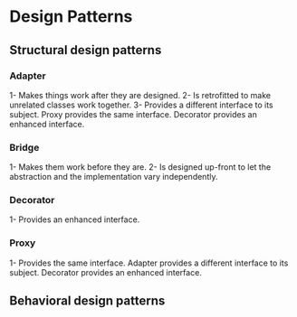 # Design Patterns

## Structural design patterns

### Adapter
  1- Makes things work after they are designed.
  2- Is retrofitted to make unrelated classes work together.
  3- Provides a different interface to its subject. Proxy provides the same interface. Decorator provides an enhanced interface.


### Bridge
  1- Makes them work before they are.
  2- Is designed up-front to let the abstraction and the implementation vary independently.

### Decorator
  1- Provides an enhanced interface.

### Proxy
  1- Provides the same interface. Adapter provides a different interface to its subject. Decorator provides an enhanced interface.


## Behavioral design patterns
